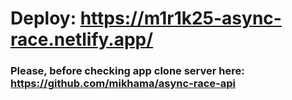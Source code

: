 # Deploy: https://m1r1k25-async-race.netlify.app/

### Please, before checking app clone server here: https://github.com/mikhama/async-race-api

